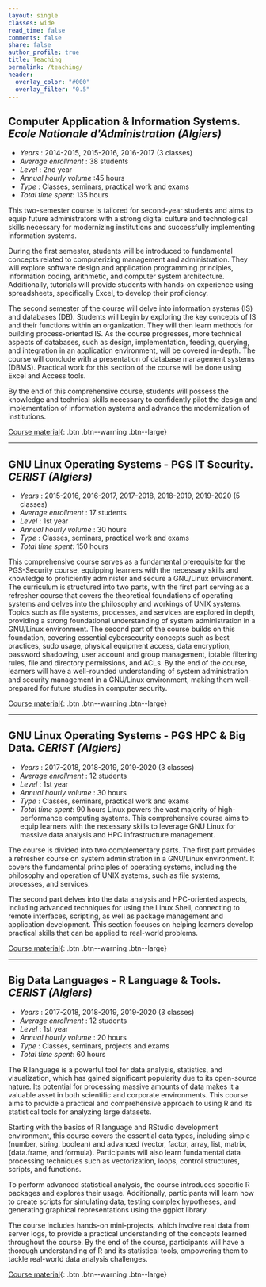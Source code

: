 ```yaml
---
layout: single
classes: wide
read_time: false
comments: false
share: false
author_profile: true
title: Teaching
permalink: /teaching/
header:
  overlay_color: "#000"
  overlay_filter: "0.5"
---
```


## Computer Application & Information  Systems. *Ecole Nationale d'Administration (Algiers)*
* *Years* : 2014-2015, 2015-2016, 2016-2017 (3 classes)  
* *Average enrollment* : 38 students
* *Level* : 2nd year 
* *Annual hourly volume* :45 hours
* *Type* : Classes, seminars, practical work and exams 
* *Total time spent*: 135 hours

This two-semester course is tailored for second-year students and aims to equip future administrators with a strong digital culture and technological skills necessary for modernizing institutions and successfully implementing information systems.

During the first semester, students will be introduced to fundamental concepts related to computerizing management and administration. They will explore software design and application programming principles, information coding, arithmetic, and computer system architecture. Additionally, tutorials will provide students with hands-on experience using spreadsheets, specifically Excel, to develop their proficiency.

The second semester of the course will delve into information systems (IS) and databases (DB). Students will begin by exploring the key concepts of IS and their functions within an organization. They will then learn methods for building process-oriented IS. As the course progresses, more technical aspects of databases, such as design, implementation, feeding, querying, and integration in an application environment, will be covered in-depth. The course will conclude with a presentation of database management systems (DBMS). Practical work for this section of the course will be done using Excel and Access tools.

By the end of this comprehensive course, students will possess the knowledge and technical skills necessary to confidently pilot the design and implementation of information systems and advance the modernization of institutions.

[Course material](https://drive.google.com/drive/folders/1AhJ-UJB6zgA_m7LFfsuKqDDETvHjKYOg?usp=sharing){: .btn .btn--warning .btn--large}

<hr/>

## GNU Linux Operating Systems - PGS IT Security. *CERIST (Algiers)*
* *Years* : 2015-2016, 2016-2017, 2017-2018, 2018-2019, 2019-2020 (5 classes) 
* *Average enrollment* : 17 students
* *Level* : 1st year 
* *Annual hourly volume* : 30 hours
* *Type* : Classes, seminars, practical work and exams 
* *Total time spent*: 150 hours

This comprehensive course serves as a fundamental prerequisite for the PGS-Security course, equipping learners with the necessary skills and knowledge to proficiently administer and secure a GNU/Linux environment. The curriculum is structured into two parts, with the first part serving as a refresher course that covers the theoretical foundations of operating systems and delves into the philosophy and workings of UNIX systems. Topics such as file systems, processes, and services are explored in depth, providing a strong foundational understanding of system administration in a GNU/Linux environment. The second part of the course builds on this foundation, covering essential cybersecurity concepts such as best practices, sudo usage, physical equipment access, data encryption, password shadowing, user account and group management, iptable filtering rules, file and directory permissions, and ACLs. By the end of the course, learners will have a well-rounded understanding of system administration and security management in a GNU/Linux environment, making them well-prepared for future studies in computer security.

[Course material](hhttps://drive.google.com/drive/folders/18cCSpGF52AiyKM0Jo6EpkAxr6B20RgtO){: .btn .btn--warning .btn--large}

<hr/>

## GNU Linux Operating Systems - PGS HPC & Big Data. *CERIST (Algiers)*
* *Years* : 2017-2018, 2018-2019, 2019-2020 (3 classes) 
* *Average enrollment* : 12 students
* *Level* : 1st year 
* *Annual hourly volume* : 30 hours
* *Type* : Classes, seminars, practical work and exams 
* *Total time spent*: 90 hours
Linux powers the vast majority of high-performance computing systems. This comprehensive course aims to equip learners with the necessary skills to leverage GNU Linux for massive data analysis and HPC infrastructure management.

The course is divided into two complementary parts. The first part provides a refresher course on system administration in a GNU/Linux environment. It covers the fundamental principles of operating systems, including the philosophy and operation of UNIX systems, such as file systems, processes, and services.

The second part delves into the data analysis and HPC-oriented aspects, including advanced techniques for using the Linux Shell, connecting to remote interfaces, scripting, as well as package management and application development. This section focuses on helping learners develop practical skills that can be applied to real-world problems.

[Course material](https://drive.google.com/drive/folders/18cCSpGF52AiyKM0Jo6EpkAxr6B20RgtO){: .btn .btn--warning .btn--large}

<hr/>

## Big Data Languages - R Language & Tools. *CERIST (Algiers)*
* *Years* : 2017-2018, 2018-2019, 2019-2020 (3 classes) 
* *Average enrollment* : 12 students
* *Level* : 1st year 
* *Annual hourly volume* : 20 hours
* *Type* : Classes, seminars, projects and exams 
* *Total time spent*: 60 hours

The R language is a powerful tool for data analysis, statistics, and visualization, which has gained significant popularity due to its open-source nature. Its potential for processing massive amounts of data makes it a valuable asset in both scientific and corporate environments. This course aims to provide a practical and comprehensive approach to using R and its statistical tools for analyzing large datasets.

Starting with the basics of R language and RStudio development environment, this course covers the essential data types, including simple (number, string, boolean) and advanced (vector, factor, array, list, matrix, {data.frame, and formula). Participants will also learn fundamental data processing techniques such as vectorization, loops, control structures, scripts, and functions.

To perform advanced statistical analysis, the course introduces specific R packages and explores their usage. Additionally, participants will learn how to create scripts for simulating data, testing complex hypotheses, and generating graphical representations using the ggplot library.

The course includes hands-on mini-projects, which involve real data from server logs, to provide a practical understanding of the concepts learned throughout the course. By the end of the course, participants will have a thorough understanding of R and its statistical tools, empowering them to tackle real-world data analysis challenges.

[Course material](https://drive.google.com/drive/folders/1jwVhRBgYKHYfBSdIeb_5Udt4f0KoGiUd){: .btn .btn--warning .btn--large}